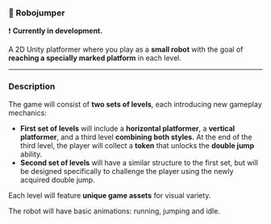 ### 🤖 Robojumper

❗️ **Currently in development.**

A 2D Unity platformer where you play as a **small robot** with the goal of **reaching a specially marked platform** in each level.

---

### Description

The game will consist of **two sets of levels**, each introducing new gameplay mechanics:

- **First set of levels** will include a **horizontal platformer**, a **vertical platformer**, and a third level **combining both styles.** At the end of the third level, the player will collect a **token** that unlocks the **double jump** ability.  
- **Second set of levels** will have a similar structure to the first set, but will be designed specifically to challenge the player using the newly acquired double jump.

Each level will feature **unique game assets** for visual variety.

The robot will have basic animations: running, jumping and idle.
